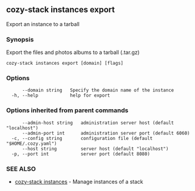 ## cozy-stack instances export

Export an instance to a tarball

### Synopsis

Export the files and photos albums to a tarball (.tar.gz)

```
cozy-stack instances export [domain] [flags]
```

### Options

```
      --domain string   Specify the domain name of the instance
  -h, --help            help for export
```

### Options inherited from parent commands

```
      --admin-host string   administration server host (default "localhost")
      --admin-port int      administration server port (default 6060)
  -c, --config string       configuration file (default "$HOME/.cozy.yaml")
      --host string         server host (default "localhost")
  -p, --port int            server port (default 8080)
```

### SEE ALSO

* [cozy-stack instances](cozy-stack_instances.md)	 - Manage instances of a stack

